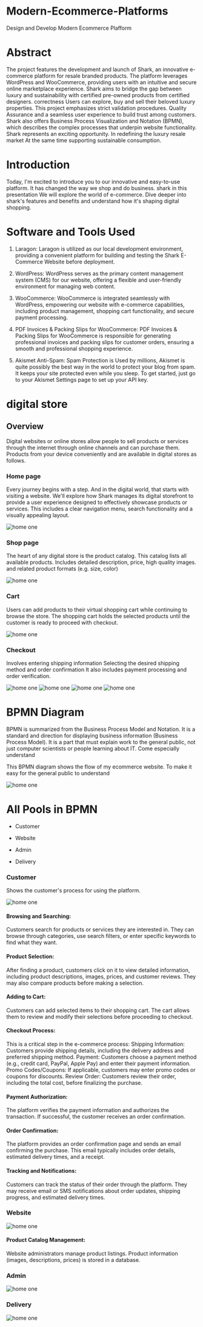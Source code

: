 # Modern-Ecommerce-Platforms
Design and Develop Modern Ecommerce Plafform

# Abstract

The project features the development and launch of Shark, an innovative e-commerce platform for resale branded products.  The platform leverages WordPress and WooCommerce, providing users with an intuitive and secure online marketplace experience. Shark aims to bridge the gap between luxury and sustainability with certified pre-owned products from certified designers.  correctness  Users can explore, buy and sell their beloved luxury properties.  This project emphasizes strict validation procedures.  Quality Assurance  and a seamless user experience to build trust among customers. Shark also offers Business Process Visualization and Notation (BPMN), which describes the complex processes that underpin website functionality. Shark represents an exciting opportunity.  In redefining the luxury resale market  At the same time supporting sustainable consumption.

# Introduction

Today, I'm excited to introduce you to our innovative and easy-to-use platform. It has changed the way we shop and do business. shark in this presentation We will explore the world of e-commerce. Dive deeper into shark's features and benefits and understand how it's shaping digital shopping.

# Software and Tools Used

1. Laragon: Laragon is utilized as our local development environment, providing a convenient platform for building and testing the Shark E-Commerce Website before deployment.

2. WordPress: WordPress serves as the primary content management system (CMS) for our website, offering a flexible and user-friendly environment for managing web content.

2. WooCommerce: WooCommerce is integrated seamlessly with WordPress, empowering our website with e-commerce capabilities, including product management, shopping cart functionality, and secure payment processing.

3. PDF Invoices & Packing Slips for WooCommerce: PDF Invoices & Packing Slips for WooCommerce is responsible for generating professional invoices and packing slips for customer orders, ensuring a smooth and professional shopping experience.

4. Akismet Anti-Spam: Spam Protection is Used by millions, Akismet is quite possibly the best way in the world to protect your blog from spam. It keeps your site protected even while you sleep. To get started, just go to your Akismet Settings page to set up your API key.

# digital store

## Overview 

Digital websites or online stores allow people to sell products or services through the internet through online channels and can purchase them. Products from your device conveniently and are available in digital stores as follows.

### Home page
Every journey begins with a step. And in the digital world, that starts with visiting a website. We'll explore how Shark manages its digital storefront to provide a user experience designed to effectively showcase products or services. This includes a clear navigation menu, search functionality and a visually appealing layout.

![home one](img/homepage.png)

### Shop page
The heart of any digital store is the product catalog. This catalog lists all available products. Includes detailed description, price, high quality images. and related product formats (e.g. size, color)

![home one](img/shoppage.png)

### Cart
Users can add products to their virtual shopping cart while continuing to browse the store. The shopping cart holds the selected products until the customer is ready to proceed with checkout.

![home one](img/Cart.png)

### Checkout
Involves entering shipping information Selecting the desired shipping method and order confirmation It also includes payment processing and order verification.

![home one](img/Checkout.1.png)
![home one](img/Checkout.2.png)
![home one](img/Checkout.3.png)
![home one](img/Checkout.4.png)

# BPMN Diagram

BPMN is summarized from the Business Process Model and Notation. It is a standard and direction for displaying business information (Business Process Model). It is a part that must explain work to the general public, not just computer scientists or people learning about IT. Come especially understand

This BPMN diagram shows the flow of my ecommerce website. To make it easy for the general public to understand

![home one](img/D.1.jpg)

# All Pools in BPMN

- Customer

- Website

- Admin

- Delivery

### Customer

Shows the customer's process for using the platform.

![home one](img/D.2.jpg)

####  Browsing and Searching:
Customers search for products or services they are interested in. They can browse through categories, use search filters, or enter specific keywords to find what they want.

#### Product Selection:
After finding a product, customers click on it to view detailed information, including product descriptions, images, prices, and customer reviews. They may also compare products before making a selection.

#### Adding to Cart:
Customers can add selected items to their shopping cart. The cart allows them to review and modify their selections before proceeding to checkout.

#### Checkout Process:
This is a critical step in the e-commerce process:
Shipping Information: Customers provide shipping details, including the delivery address and preferred shipping method.
Payment: Customers choose a payment method (e.g., credit card, PayPal, Apple Pay) and enter their payment information.
Promo Codes/Coupons: If applicable, customers may enter promo codes or coupons for discounts.
Review Order: Customers review their order, including the total cost, before finalizing the purchase.

#### Payment Authorization:
The platform verifies the payment information and authorizes the transaction. If successful, the customer receives an order confirmation.

#### Order Confirmation:
The platform provides an order confirmation page and sends an email confirming the purchase. This email typically includes order details, estimated delivery times, and a receipt.

#### Tracking and Notifications:
Customers can track the status of their order through the platform. They may receive email or SMS notifications about order updates, shipping progress, and estimated delivery times.

### Website

![home one](img/D.3.jpg)

#### Product Catalog Management:
Website administrators manage product listings.
Product information (images, descriptions, prices) is stored in a database.

### Admin

![home one](img/D.4.jpg)

### Delivery

![home one](img/D.5.jpg)

